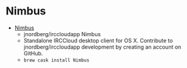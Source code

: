 # Nimbus
- [Nimbus](https://github.com/jnordberg/irccloudapp)
  -  jnordberg/irccloudapp Nimbus
  - Standalone IRCCloud desktop client for OS X. Contribute to jnordberg/irccloudapp development by creating an account on GitHub.
  - `brew cask install Nimbus`
